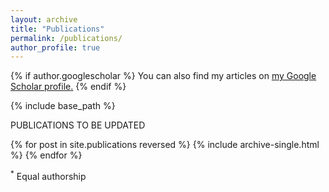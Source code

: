 ```yaml
---
layout: archive
title: "Publications"
permalink: /publications/
author_profile: true
---
```


{% if author.googlescholar %}
  You can also find my articles on <u><a href="{{author.googlescholar}}">my Google Scholar profile</a>.</u>
{% endif %}

{% include base_path %}

PUBLICATIONS TO BE UPDATED

{% for post in site.publications reversed %}
  {% include archive-single.html %}
{% endfor %}

<sup>*</sup> Equal authorship

